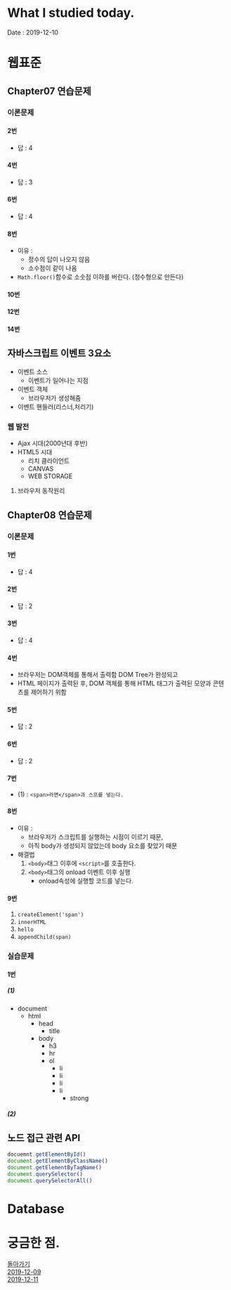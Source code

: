 # What I studied today.
Date : 2019-12-10

# 웹표준
## Chapter07 연습문제 
### 이론문제
#### 2번
- 답 : 4
#### 4번
- 답 : 3
#### 6번
- 답 : 4
#### 8번
- 이유 :
    - 정수의 답이 나오지 않음
    - 소수점이 같이 나옴
- `Math.floor()`함수로 소숫점 이하를 버린다. (정수형으로 만든다)
#### 10번
#### 12번
#### 14번
## 자바스크립트 이벤트 3요소
- 이벤트 소스
    - 이벤트가 일어나는 지점
- 이벤트 객체
    - 브라우저가 생성해줌
- 이벤트 핸들러(리스너,처리기)
### 웹 발전
- Ajax 시대(2000년대 후반)
- HTML5 시대
    - 리치 클라이언트
    - CANVAS
    - WEB STORAGE
1. 브라우저 동작원리
## Chapter08 연습문제 
### 이론문제
#### 1번
- 답 : 4
#### 2번
- 답 : 2
#### 3번
- 답 : 4
#### 4번
- 브라우저는 DOM객체를 통해서 출력함 DOM Tree가 완성되고 
- HTML 페이지가 출력된 후, DOM 객체를 통해 HTML 태그가 출력된 모양과 콘텐츠를 제어하기 위함
#### 5번
- 답 : 2
#### 6번
- 답 : 2
#### 7번
- (1) : `<span>라면</span>과 스프를 넣는다.`
#### 8번
- 이유 : 
    - 브라우저가 스크립트를 실행하는 시점이 이르기 때문,
    - 아직 body가 생성되지 않았는데 body 요소를 찾았기 때문
- 해결법
    1. `<body>`태그 이후에 `<script>`를 호출한다.
    2. `<body>`태그의 onload 이벤트 이후 실행 
        - onload속성에 실행할 코드를 넣는다.
#### 9번
1. `createElement('span')`
2. `innerHTML`
3. `hello`
4. `appendChild(span)`
### 실습문제
#### 1번
##### (1)
- document
    - html
        - head
            - title
        - body
            - h3
            - hr
            - ol
                - li
                - li
                - li
                - li
                    - strong
##### (2)
## 노드 접근 관련 API
```javascript
docuemnt.getElementById()
document.getElementByClassName()
document.getElementByTagName()
document.querySelector()
document.querySelectorAll()
```

# Database
# 궁금한 점.



[돌아가기](../README.md)  
[2019-12-09](whatIStudied_191209.md)  
[2019-12-11](whatIStudied_191211.md) 

